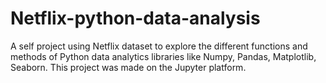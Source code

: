 # Netflix-python-data-analysis

A self project using Netflix dataset to explore the different functions and methods of Python data analytics libraries like Numpy, Pandas, Matplotlib, Seaborn.
This project was made on the Jupyter platform.
